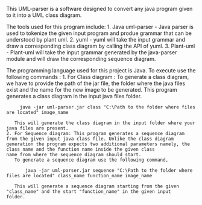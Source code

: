 This UML-parser is a software designed to convert any java program given to it into a UML class diagram.

The tools used for this program include:
    1.	Java uml-parser - Java parser is used to tokenize the given input program and produe grammar that can be understood by plant uml.
    2.	yuml - yuml will take the input grammar and draw a corresponding class diagram by calling the API of yuml.
    3.	Plant-uml - Plant-uml will take the input grammar generated by the java-parser module and will draw the corresponding sequence             diagram.

The programming language used for this project is Java.
To execute use the following commands :
    1. For Class diagram : To generate a class diagram, we have to provide the path of the jar file, the folder where the java files exist        and the name for the new image to be generated. This program generates a class diagram in the input java files folder.   
      
         java -jar uml-parser.jar class "C:\Path to the folder where files are located" image_name
      
       This will generate the class diagram in the input folder where your java files are present.      
    2. For Sequence diagram: This program generates a sequence diagram from the given input java class file. Unlike the class diagram            generation the program expects two additional parameters namely, the class name and the function name inside the given class              name from where the sequence diagram should start.
       To generate a sequence diagram use the following command,
          
           java -jar uml-parser.jar sequence "C:\Path to the folder where files are located" class_name function_name image_name
          
       This will generate a sequence diagram starting from the given "class_name" and the start "function_name" in the given input                folder.
